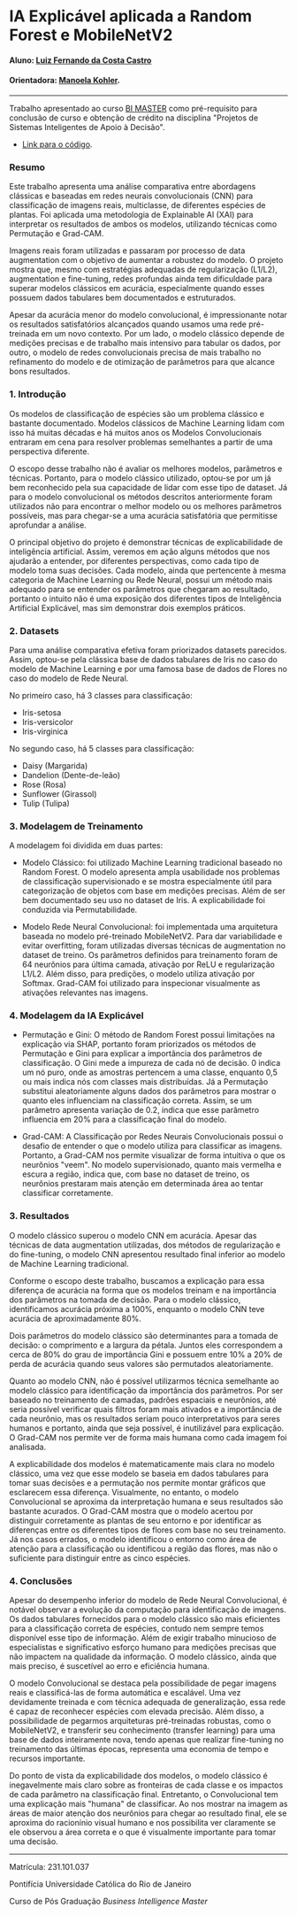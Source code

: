 # IA Explicável aplicada a Random Forest e MobileNetV2

#### Aluno: [Luiz Fernando da Costa Castro](https://github.com/lfcastro95)
#### Orientadora: [Manoela Kohler](https://github.com/manoelakohler).

---

Trabalho apresentado ao curso [BI MASTER](https://ica.puc-rio.ai/bi-master) como pré-requisito para conclusão de curso e obtenção de crédito na disciplina "Projetos de Sistemas Inteligentes de Apoio à Decisão".

- [Link para o código](https://github.com/lfcastro95/Explainable-AI-Applied-To-Random-Forest-And-MobileNetV2).

### Resumo

Este trabalho apresenta uma análise comparativa entre abordagens clássicas e baseadas em redes neurais convolucionais (CNN) para classificação de imagens reais, multiclasse, de diferentes espécies de plantas. Foi aplicada uma metodologia de Explainable AI (XAI) para interpretar os resultados de ambos os modelos, utilizando técnicas como Permutação e Grad-CAM.

Imagens reais foram utilizadas e passaram por processo de data augmentation com o objetivo de aumentar a robustez do modelo. O projeto mostra que, mesmo com estratégias adequadas de regularização (L1/L2), augmentation e fine-tuning, redes profundas ainda tem dificuldade para superar modelos clássicos em acurácia, especialmente quando esses possuem dados tabulares bem documentados e estruturados.

Apesar da acurácia menor do modelo convolucional, é impressionante notar os resultados satisfatórios alcançados quando usamos uma rede pré-treinada em um novo contexto. Por um lado, o modelo clássico depende de medições precisas e de trabalho mais intensivo para tabular os dados, por outro, o modelo de redes convolucionais precisa de mais trabalho no refinamento do modelo e de otimização de parâmetros para que alcance bons resultados.

### 1. Introdução

Os modelos de  classificação de espécies são um problema clássico e bastante documentado. Modelos clássicos de Machine Learning lidam com isso há muitas décadas e há muitos anos os Modelos Convolucionais entraram em cena para resolver problemas semelhantes a partir de uma perspectiva diferente.

O escopo desse trabalho não é avaliar os melhores modelos, parâmetros e técnicas. Portanto, para o modelo clássico utilizado, optou-se por um já bem reconhecido pela sua capacidade de lidar com esse tipo de dataset. Já para o modelo convolucional os métodos descritos anteriormente foram utilizados não para encontrar o melhor modelo ou os melhores parâmetros possíveis, mas para chegar-se a uma acurácia satisfatória que permitisse aprofundar a análise.

O principal objetivo do projeto é demonstrar técnicas de explicabilidade de inteligência artificial. Assim, veremos em ação alguns métodos que nos ajudarão a entender, por diferentes perspectivas, como cada tipo de modelo toma suas decisões. Cada modelo, ainda que pertencente à mesma categoria de Machine Learning ou Rede Neural, possui um método mais adequado para se entender os parâmetros que chegaram ao resultado, portanto o intuito não é uma exposição dos diferentes tipos de Inteligência Artificial Explicável, mas sim demonstrar dois exemplos práticos.

### 2. Datasets

Para uma análise comparativa efetiva foram priorizados datasets parecidos. Assim, optou-se pela clássica base de dados tabulares de Iris no caso do modelo de Machine Learning e por uma famosa base de dados de Flores no caso do modelo de Rede Neural.

No primeiro caso, há 3 classes para classificação:

* Iris-setosa
* Iris-versicolor
* Iris-virginica

No segundo caso, há 5 classes para classificação:

* Daisy (Margarida)
* Dandelion (Dente-de-leão)
* Rose (Rosa)
* Sunflower (Girassol)
* Tulip (Tulipa)


### 3. Modelagem de Treinamento

A modelagem foi dividida em duas partes:

* Modelo Clássico: foi utilizado Machine Learning tradicional baseado no Random Forest. O modelo apresenta ampla usabilidade nos problemas de classificação supervisionado e se mostra especialmente útil para categorização de objetos com base em medições precisas. Além de ser bem documentado seu uso no dataset de Iris. A explicabilidade foi conduzida via Permutabilidade.

* Modelo Rede Neural Convolucional: foi implementada uma arquitetura baseada no modelo pré-treinado MobileNetV2. Para dar variabilidade e evitar overfitting, foram utilizadas diversas técnicas de augmentation no dataset de treino. Os parâmetros definidos para treinamento foram de 64 neurônios para última camada, ativação por ReLU e regularização L1/L2. Além disso, para predições, o modelo utiliza ativação por Softmax. Grad-CAM foi utilizado para inspecionar visualmente as ativações relevantes nas imagens.

### 4. Modelagem da IA Explicável

* Permutação e Gini: O método de Random Forest possui limitações na explicação via SHAP, portanto foram priorizados os métodos de Permutação e Gini para explicar a importância dos parâmetros de classificação. O Gini mede a impureza de cada nó de decisão. 0 indica um nó puro, onde as amostras pertencem a uma classe, enquanto 0,5 ou mais indica nós com classes mais distribuídas. Já a Permutação substitui aleatoriamente alguns dados dos parâmetros para mostrar o quanto eles influenciam na classificação correta. Assim, se um parâmetro apresenta variação de 0.2, indica que esse parâmetro influencia em 20% para a classificação final do modelo.

* Grad-CAM: A Classificação por Redes Neurais Convolucionais possui o desafio de entender o que o modelo utiliza para classificar as imagens. Portanto, a Grad-CAM nos permite visualizar de forma intuitiva o que os neurônios "veem". No modelo supervisionado, quanto mais vermelha e escura a região, indica que, com base no dataset de treino, os neurônios prestaram mais atenção em determinada área ao tentar classificar corretamente.

### 3. Resultados

O modelo clássico superou o modelo CNN em acurácia. Apesar das técnicas de data augmentation utilizadas, dos métodos de regularização e do fine-tuning, o modelo CNN apresentou resultado final inferior ao modelo de Machine Learning tradicional.

Conforme o escopo deste trabalho, buscamos a explicação para essa diferença de acurácia na forma que os modelos treinam e na importância dos parâmetros na tomada de decisão. Para o modelo clássico, identificamos acurácia próxima a 100%, enquanto o modelo CNN teve acurácia de aproximadamente 80%.

Dois parâmetros do modelo clássico são determinantes para a tomada de decisão: o comprimento e a largura da pétala. Juntos eles correspondem a cerca de 80% do grau de importância Gini e possuem entre 10% a 20% de perda de acurácia quando seus valores são permutados aleatoriamente.

Quanto ao modelo CNN, não é possível utilizarmos técnica semelhante ao modelo clássico para identificação da importância dos parâmetros. Por ser baseado no treinamento de camadas, padrões espaciais e neurônios, até seria possível verificar quais filtros foram mais ativados e a importância de cada neurônio, mas os resultados seriam pouco interpretativos para seres humanos e portanto, ainda que seja possível, é inutilizável para explicação. O Grad-CAM nos permite ver de forma mais humana como cada imagem foi analisada.

A explicabilidade dos modelos é matematicamente mais clara no modelo clássico, uma vez que esse modelo se baseia em dados tabulares para tomar suas decisões e a permutação nos permite montar gráficos que esclarecem essa diferença. Visualmente, no entanto, o modelo Convolucional se aproxima da interpretação humana e seus resultados são bastante acurados. O Grad-CAM mostra que o modelo acertou por distinguir corretamente as plantas de seu entorno e por identificar as diferenças entre os diferentes tipos de flores com base no seu treinamento. Já nos casos errados, o modelo identificou o entorno como área de atenção para a classificação ou identificou a região das flores, mas não o suficiente para distinguir entre as cinco espécies.

### 4. Conclusões

Apesar do desempenho inferior do modelo de Rede Neural Convolucional, é notável observar a evolução da computação para identificação de imagens. Os dados tabulares fornecidos para o modelo clássico são mais eficientes para a classificação correta de espécies, contudo nem sempre temos disponível esse tipo de informação. Além de exigir trabalho minucioso de especialistas e significativo esforço humano para medições precisas que não impactem na qualidade da informação. O modelo clássico, ainda que mais preciso, é suscetível ao erro e eficiência humana.

O modelo Convolucional se destaca pela possibilidade de pegar imagens reais e classificá-las de forma automática e escalável. Uma vez devidamente treinada e com técnica adequada de generalização, essa rede é capaz de reconhecer espécies com elevada precisão. Além disso, a possibilidade de pegarmos arquiteturas pré-treinadas robustas, como o MobileNetV2, e transferir seu conhecimento (transfer learning) para uma base de dados inteiramente nova, tendo apenas que realizar fine-tuning no treinamento das últimas épocas, representa uma economia de tempo e recursos importante.

Do ponto de vista da explicabilidade dos modelos, o modelo clássico é inegavelmente mais claro sobre as fronteiras de cada classe e os impactos de cada parâmetro na classificação final. Entretanto, o Convolucional tem uma explicação mais "humana" de classificar. Ao nos mostrar na imagem as áreas de maior atenção dos neurônios para chegar ao resultado final, ele se aproxima do racionínio visual humano e nos possibilita ver claramente se ele observou a área correta e o que é visualmente importante para tomar uma decisão.

---

Matrícula: 231.101.037

Pontifícia Universidade Católica do Rio de Janeiro

Curso de Pós Graduação *Business Intelligence Master*
